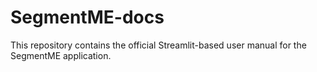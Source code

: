 # SegmentME-docs
This repository contains the official Streamlit-based user manual for the SegmentME application.
